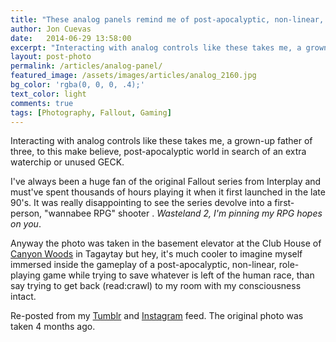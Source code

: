 ```yaml
---
title: "These analog panels remind me of post-apocalyptic, non-linear, role-playing games #Fallout #Wasteland2"
author: Jon Cuevas
date:   2014-06-29 13:58:00
excerpt: "Interacting with analog controls like these takes me, a grown-up father of three, to this make believe, post-apocalyptic world in search of an extra waterchip or unused GECK."
layout: post-photo
permalink: /articles/analog-panel/
featured_image: /assets/images/articles/analog_2160.jpg
bg_color: 'rgba(0, 0, 0, .4);'
text_color: light
comments: true
tags: [Photography, Fallout, Gaming]
---
```


<p class="lead">Interacting with analog controls like these takes me, a grown-up father of three, to this make believe, post-apocalyptic world in search of an extra waterchip or unused GECK.</p>

I've always been a huge fan of the original Fallout series from Interplay and must've spent thousands of hours playing it when it first launched in the late 90's. It was really disappointing to see the series devolve into a first-person, "wannabee RPG" shooter . _Wasteland 2, I'm pinning my RPG hopes on you_. 

Anyway the photo was taken in the basement elevator at the Club House of [Canyon Woods][3] in Tagaytay but hey, it's much cooler to imagine myself immersed inside the gameplay of a post-apocalyptic, non-linear, role-playing game while trying to save whatever is left of the human race, than say trying to get back (read:crawl) to my room with my consciousness intact.

Re-posted from my [Tumblr][1] and [Instagram][2] feed. The original photo was taken 4 months ago.

[1]: http://archondigital.tumblr.com/post/78921954876/analog-elevator-panel-80s-vault-tec-at-canyon
[2]: http://instagram.com/p/lRTAylGq1X/
[3]: https://foursquare.com/v/canyon-woods-clubhouse/500b7913e4b0c2a4e05e11b4